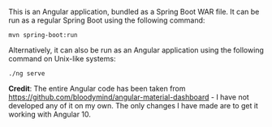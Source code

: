 This is an Angular application, bundled as a Spring Boot WAR file.
It can be run as a regular Spring Boot using the following command:

```
mvn spring-boot:run
```

Alternatively, it can also be run as an Angular application using the
following command on Unix-like systems:

```
./ng serve
```

**Credit**: The entire Angular code has been taken from
https://github.com/bloodymind/angular-material-dashboard - I have not
developed any of it on my own. The only changes I have made are to get
it working with Angular 10.
